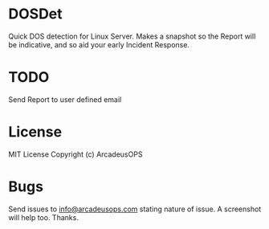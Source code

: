 # DOSDet
 Quick DOS detection for Linux Server. Makes a snapshot so the Report will be indicative, and so aid your early Incident Response.

# TODO
Send Report to user defined email

# License
MIT License
Copyright (c) ArcadeusOPS

# Bugs
Send issues to info@arcadeusops.com stating nature of issue. A screenshot will help too. Thanks.
